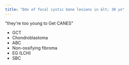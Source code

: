 ```yaml
---
title: "Ddx of focal cystic bone lesions in &lt; 30 yo"
---
```

&quot;they're too young to Get CANES&quot;

- GCT
- Chondroblastoma
- ABC
- Non-ossifying fibroma
- EG (LCH)
- SBC

